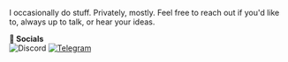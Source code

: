 I occasionally do stuff. Privately, mostly.
Feel free to reach out if you'd like to, always up to talk, or hear your ideas.

**💙 Socials**\
<img alt="Discord" src="https://img.shields.io/badge/Jakey-0673%20-%237289DA.svg?&style=for-the-badge&logo=discord&logoColor=white"/> <a href="https://t.me/JakeyF"><img alt="Telegram" src="https://img.shields.io/badge/@JakeyF-2CA5E0?style=for-the-badge&logo=telegram&logoColor=white"/></a>
